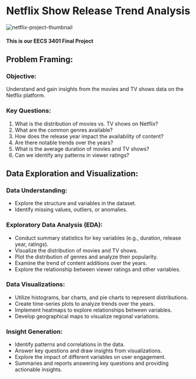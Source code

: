 # Netflix Show Release Trend Analysis

 ![netflix-project-thumbnail](https://github.com/user-attachments/assets/a459dfd5-0a32-4e82-9289-2728d2459d6d)


#### This is our EECS 3401 Final Project

## Problem Framing:
### Objective:

Understand and gain insights from the movies and TV shows data on the Netflix platform.

### Key Questions:

1. What is the distribution of movies vs. TV shows on Netflix?
2. What are the common genres available?
3. How does the release year impact the availability of content?
4. Are there notable trends over the years?
5. What is the average duration of movies and TV shows?
6. Can we identify any patterns in viewer ratings?

## Data Exploration and Visualization:
### Data Understanding:

- Explore the structure and variables in the dataset.
- Identify missing values, outliers, or anomalies.

### Exploratory Data Analysis (EDA):

- Conduct summary statistics for key variables (e.g., duration, release year, ratings).
- Visualize the distribution of movies and TV shows.
- Plot the distribution of genres and analyze their popularity.
- Examine the trend of content additions over the years.
- Explore the relationship between viewer ratings and other variables.

### Data Visualizations:

- Utilize histograms, bar charts, and pie charts to represent distributions.
- Create time-series plots to analyze trends over the years.
- Implement heatmaps to explore relationships between variables.
- Develop geographical maps to visualize regional variations.

### Insight Generation:

- Identify patterns and correlations in the data.
- Answer key questions and draw insights from visualizations.
- Explore the impact of different variables on user engagement.
- Summaries and reports answering key questions and providing actionable insights.
